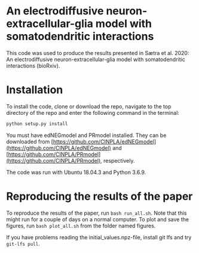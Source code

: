 # An electrodiffusive neuron-extracellular-glia model with somatodendritic interactions

This code was used to produce the results presented in Sætra et al. 2020: An electrodiffusive neuron-extracellular-glia model with somatodendritic interactions (bioRxiv).

# Installation

To install the code, clone or download the repo, navigate to the top directory of the repo and enter the following command
in the terminal: 
```bash
python setup.py install
```

You must have edNEGmodel and PRmodel installed. They can be downloaded from 
[https://github.com/CINPLA/edNEGmodel](https://github.com/CINPLA/edNEGmodel) and [https://github.com/CINPLA/PRmodel](https://github.com/CINPLA/PRmodel), respectively.

The code was run with Ubuntu 18.04.3 and Python 3.6.9.

# Reproducing the results of the paper

To reproduce the results of the paper,
run `bash run_all.sh`. Note that this might run for a couple of days on a normal computer. To plot and save the figures, run 
`bash plot_all.sh` from the folder named figures.

If you have problems reading the initial_values.npz-file, install git lfs and try `git-lfs pull`.
